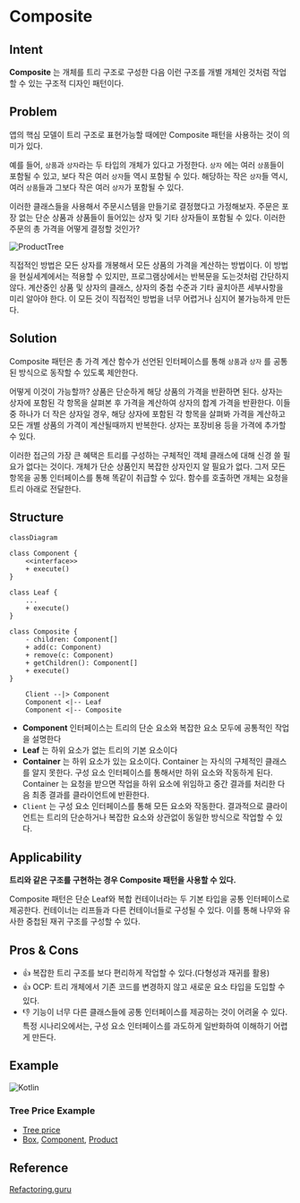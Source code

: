 # Composite 
## Intent
**Composite** 는 개체를 트리 구조로 구성한 다음 이런 구조를 개별 개체인 것처럼 작업할 수 있는 구조적 디자인 패턴이다.

## Problem
앱의 핵심 모델이 트리 구조로 표현가능할 때에만 Composite 패턴을 사용하는 것이 의미가 있다.

예를 들어, `상품`과 `상자`라는 두 타입의 개체가 있다고 가정한다. `상자` 에는 여러 `상품`들이 포함될 수 있고, 보다 작은 여러 `상자`들 역시 포함될 수 있다. 해당하는 작은 `상자`들 역시, 여러 `상품`들과 그보다 작은 여러 `상자`가 포함될 수 있다.

이러한 클래스들을 사용해서 주문시스템을 만들기로 결정했다고 가정해보자. 주문은 포장 없는 단순 상품과  상품들이 들어있는 상자 및 기타 상자들이 포함될 수 있다. 이러한 주문의 총 가격을 어떻게 결정할 것인가?

![ProductTree](https://refactoring.guru/images/patterns/diagrams/composite/problem-en-2x.png)

직접적인 방법은 모든 상자를 개봉해서 모든 상품의 가격을 계산하는 방법이다. 이 방법을 현실세계에서는 적용할 수 있지만, 프로그램상에서는 반복문을 도는것처럼 간단하지 않다. 계산중인 상품 및 상자의 클래스, 상자의 중첩 수준과 기타 골치아픈 세부사항을 미리 알아야 한다. 이 모든 것이 직접적인 방법을 너무 어렵거나 심지어 불가능하게 만든다.

## Solution
Composite 패턴은 총 가격 계산 함수가 선언된 인터페이스를 통해 `상품`과 `상자` 를 공통된 방식으로 동작할 수 있도록 제안한다.

어떻게 이것이 가능할까? 상품은 단순하게 해당 상품의 가격을 반환하면 된다. 상자는 상자에 포함된 각 항목을 살펴본 후 가격을 계산하여 상자의 합계 가격을 반환한다. 이들 중 하나가 더 작은 상자일 경우, 해당 상자에 포함된 각 항목을 살펴봐 가격을 계산하고 모든 개별 상품의 가격이 계산될때까지 반복한다. 상자는 포장비용 등을 가격에 추가할 수 있다.

이러한 접근의 가장 큰 혜택은 트리를 구성하는 구체적인 객체 클래스에 대해 신경 쓸 필요가 없다는 것이다. 개체가 단순 상품인지 복잡한 상자인지 알 필요가 없다. 그저 모든 항목을 공통 인터페이스를 통해 똑같이 취급할 수 있다. 함수를 호출하면 개체는 요청을 트리 아래로 전달한다.


## Structure
```mermaid
classDiagram

class Component {
    <<interface>>
    + execute()
}

class Leaf {
    ...
    + execute()
}

class Composite {
    - children: Component[]
    + add(c: Component)
    + remove(c: Component)
    + getChildren(): Component[]
    + execute()
}

    Client --|> Component
    Component <|-- Leaf
    Component <|-- Composite

```

- **Component** 인터페이스는 트리의 단순 요소와 복잡한 요소 모두에 공통적인 작업을 설명한다
- **Leaf** 는 하위 요소가 없는 트리의 기본 요소이다
- **Container** 는 하위 요소가 있는 요소이다. Container 는 자식의 구체적인 클래스를 알지 못한다. 구성 요소 인터페이스를 통해서만 하위 요소와 작동하게 된다. Container 는 요청을 받으면 작업을 하위 요소에 위임하고 중간 결과를 처리한 다음 최종 결과를 클라이언트에 반환한다.
- `Client` 는 구성 요소 인터페이스를 통해 모든 요소와 작동한다. 결과적으로 클라이언트는 트리의 단순하거나 복잡한 요소와 상관없이 동일한 방식으로 작업할 수 있다.

## Applicability
**트리와 같은 구조를 구현하는 경우 Composite 패턴을 사용할 수 있다.**

Composite 패턴은 단순 Leaf와 복합 컨테이너라는 두 기본 타입을 공통 인터페이스로 제공한다. 컨테이너는 리프들과 다른 컨테이너들로 구성될 수 있다. 이를 통해 나무와 유사한 중첩된 재귀 구조를 구성할 수 있다.

## Pros & Cons
- 👍 복잡한 트리 구조를 보다 편리하게 작업할 수 있다.(다형성과 재귀를 활용)
- 👍 OCP: 트리 개체에서 기존 코드를 변경하지 않고 새로운 요소 타입을 도입할 수 있다.
- 👎 기능이 너무 다른 클래스들에 공통 인터페이스를 제공하는 것이 어려울 수 있다. 특정 시나리오에서는, 구성 요소 인터페이스를 과도하게 일반화하여 이해하기 어렵게 만든다.

## Example
![Kotlin](https://img.shields.io/badge/kotlin-%230095D5.svg?style=for-the-badge&logo=kotlin&logoColor=white)
### Tree Price Example

- [Tree price](./example/kotlin/src/main/kotlin/Main.kt)
- [Box](./example/kotlin/src/main/kotlin/Box.kt), [Component](./example/kotlin/src/main/kotlin/Component.kt), [Product](./example/kotlin/src/main/kotlin/Product.kt)
## Reference
[Refactoring.guru](https://refactoring.guru/design-patterns/composite)